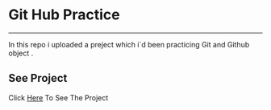 # Git Hub Practice 

---

In this repo i uploaded a preject which i`d been practicing Git and Github object .

## See Project

Click [Here](https://github.com/AmirMDH/Practice-Branch) To See The Project